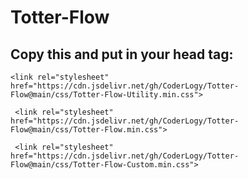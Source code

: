 # Totter-Flow

## Copy this and put in your head tag:
```
<link rel="stylesheet" href="https://cdn.jsdelivr.net/gh/CoderLogy/Totter-Flow@main/css/Totter-Flow-Utility.min.css">
```
```
 <link rel="stylesheet" href="https://cdn.jsdelivr.net/gh/CoderLogy/Totter-Flow@main/css/Totter-Flow.min.css">
```
```
 <link rel="stylesheet" href="https://cdn.jsdelivr.net/gh/CoderLogy/Totter-Flow@main/css/Totter-Flow-Custom.min.css">
```
